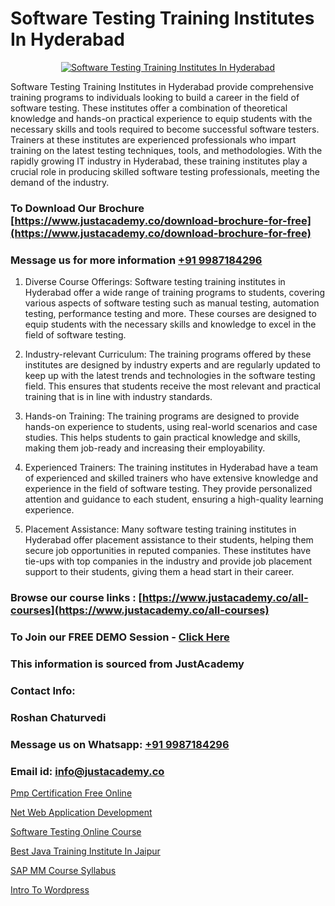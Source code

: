 # Software Testing Training Institutes In Hyderabad

<p align="center">
  <a href="https://justacademy.co/program-detail/software-testing">
    <img src="https://justacademy.co/storage2/program_images/1704700438.webp" alt="Software Testing Training Institutes In Hyderabad">
  </a>
</p>


Software Testing Training Institutes in Hyderabad provide comprehensive training programs to individuals looking to build a career in the field of software testing. These institutes offer a combination of theoretical knowledge and hands-on practical experience to equip students with the necessary skills and tools required to become successful software testers. Trainers at these institutes are experienced professionals who impart training on the latest testing techniques, tools, and methodologies. With the rapidly growing IT industry in Hyderabad, these training institutes play a crucial role in producing skilled software testing professionals, meeting the demand of the industry.
### To Download Our Brochure [https://www.justacademy.co/download-brochure-for-free](https://www.justacademy.co/download-brochure-for-free)
### Message us for more information [+91 9987184296](https://api.whatsapp.com/send?phone=919987184296)
1) Diverse Course Offerings: Software testing training institutes in Hyderabad offer a wide range of training programs to students, covering various aspects of software testing such as manual testing, automation testing, performance testing and more. These courses are designed to equip students with the necessary skills and knowledge to excel in the field of software testing.

2) Industry-relevant Curriculum: The training programs offered by these institutes are designed by industry experts and are regularly updated to keep up with the latest trends and technologies in the software testing field. This ensures that students receive the most relevant and practical training that is in line with industry standards.

3) Hands-on Training: The training programs are designed to provide hands-on experience to students, using real-world scenarios and case studies. This helps students to gain practical knowledge and skills, making them job-ready and increasing their employability.

4) Experienced Trainers: The training institutes in Hyderabad have a team of experienced and skilled trainers who have extensive knowledge and experience in the field of software testing. They provide personalized attention and guidance to each student, ensuring a high-quality learning experience.

5) Placement Assistance: Many software testing training institutes in Hyderabad offer placement assistance to their students, helping them secure job opportunities in reputed companies. These institutes have tie-ups with top companies in the industry and provide job placement support to their students, giving them a head start in their career.

### Browse our course links : [https://www.justacademy.co/all-courses](https://www.justacademy.co/all-courses) 
### To Join our FREE DEMO Session - [Click Here](https://www.justacademy.co/register-for-course-demo)


### This information is sourced from JustAcademy
### Contact Info:
### Roshan Chaturvedi
### Message us on Whatsapp: [+91 9987184296](https://api.whatsapp.com/send?phone=919987184296)
### Email id: [info@justacademy.co](mailto:info@justacademy.co)
                
[Pmp Certification Free Online](https://www.linkedin.com/pulse/pmp-certification-free-online-software-training-sunnyvale-0xmzc?trackingId=iaafqqyi%2FIvJwqx8AK%2BKVQ%3D%3D&lipi=urn%3Ali%3Apage%3Ad_flagship3_company_admin%3BPMbi7PJsSrOfOFf5jCv3gg%3D%3D)

[Net Web Application Development](https://www.linkedin.com/pulse/net-web-application-development-justacademy-hyderabad-ovf1c?trackingId=K3R9lmXpNwBuxxHlrj8sZQ%3D%3D&lipi=urn%3Ali%3Apage%3Ad_flagship3_company_admin%3BIgbA%2F28BQMiUW8Q%2FkWRJzw%3D%3D)

[Software Testing Online Course](https://medium.com/@sagarawat89/software-testing-online-course-0133c79a4519)

[Best Java Training Institute In Jaipur](https://medium.com/@shivamja27/best-java-training-institute-in-jaipur-acc33a94f716)

[SAP MM Course Syllabus](https://justacademyin.github.io/Articles/SAP-MM-Course-Syllabus)

[Intro To Wordpress](https://justacademyin.github.io/justacademy/Intro-To-Wordpress)

